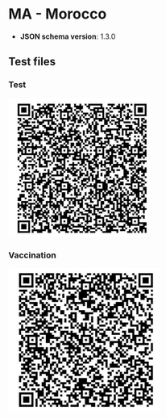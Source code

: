 # MA - Morocco

* **JSON schema version**: 1.3.0


## Test files

### Test

![TEST](TEST.png)  


### Vaccination


![VAC](VAC.png)  

